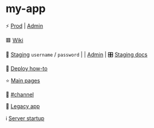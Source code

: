 # my-app

⚡ [Prod](https://my-app.com) | [Admin](https://my-app.com/secret-admin-slug)

🟥 [Wiki](/wiki/browse/)

🧪 [Staging](https://username:password@next.my-app.com) `username` / `password` | | [Admin](username:password@https://next.my-app.com/secret-admin-slug) | 🎛️ [Staging docs]()

🤖 [Deploy how-to](/wiki/Deploy)

⭐ [Main pages](/wiki/⭐%20Pages)

💬 [#channel]()

👵 [Legacy app]()

ℹ️ [Server startup](private_generics/src/master/operations/webstackup/)

